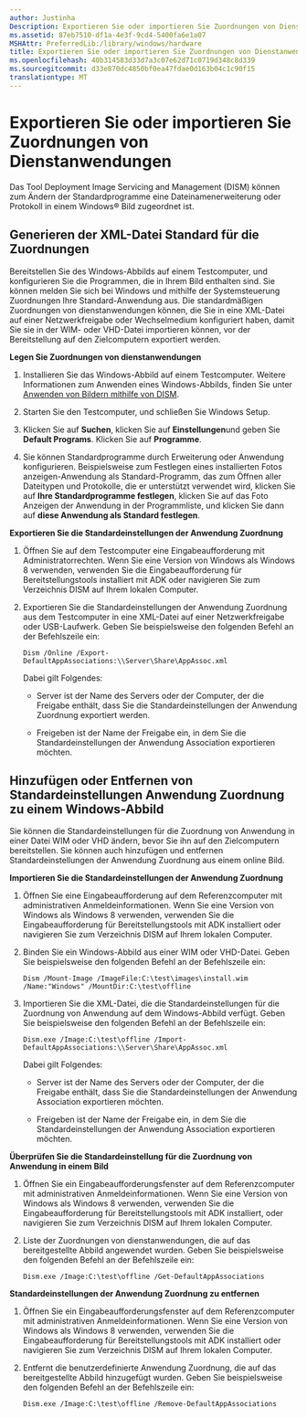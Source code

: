 ```yaml
---
author: Justinha
Description: Exportieren Sie oder importieren Sie Zuordnungen von Dienstanwendungen
ms.assetid: 87eb7510-df1a-4e3f-9cd4-5400fa6e1a07
MSHAttr: PreferredLib:/library/windows/hardware
title: Exportieren Sie oder importieren Sie Zuordnungen von Dienstanwendungen
ms.openlocfilehash: 40b314583d33d7a3c07e62d71c0719d348c8d339
ms.sourcegitcommit: d33e870dc4850bf0ea47fdae0d163b04c1c90f15
translationtype: MT
---
```

# <a name="export-or-import-default-application-associations"></a>Exportieren Sie oder importieren Sie Zuordnungen von Dienstanwendungen


Das Tool Deployment Image Servicing and Management (DISM) können zum Ändern der Standardprogramme eine Dateinamenerweiterung oder Protokoll in einem Windows® Bild zugeordnet ist.

## <a name="span-idgeneratedefaultapplicationassociationsxmlfilespanspan-idgeneratedefaultapplicationassociationsxmlfilespanspan-idgeneratedefaultapplicationassociationsxmlfilespangenerate-default-application-associations-xml-file"></a><span id="Generate_Default_Application_Associations_XML_File"></span><span id="generate_default_application_associations_xml_file"></span><span id="GENERATE_DEFAULT_APPLICATION_ASSOCIATIONS_XML_FILE"></span>Generieren der XML-Datei Standard für die Zuordnungen


Bereitstellen Sie des Windows-Abbilds auf einem Testcomputer, und konfigurieren Sie die Programmen, die in Ihrem Bild enthalten sind. Sie können melden Sie sich bei Windows und mithilfe der Systemsteuerung Zuordnungen Ihre Standard-Anwendung aus. Die standardmäßigen Zuordnungen von dienstanwendungen können, die Sie in eine XML-Datei auf einer Netzwerkfreigabe oder Wechselmedium konfiguriert haben, damit Sie sie in der WIM- oder VHD-Datei importieren können, vor der Bereitstellung auf den Zielcomputern exportiert werden.

**Legen Sie Zuordnungen von dienstanwendungen**

1.  Installieren Sie das Windows-Abbild auf einem Testcomputer. Weitere Informationen zum Anwenden eines Windows-Abbilds, finden Sie unter [Anwenden von Bildern mithilfe von DISM](apply-images-using-dism.md).

2.  Starten Sie den Testcomputer, und schließen Sie Windows Setup.

3.  Klicken Sie auf **Suchen**, klicken Sie auf **Einstellungen**und geben Sie **Default Programs**. Klicken Sie auf **Programme**.

4.  Sie können Standardprogramme durch Erweiterung oder Anwendung konfigurieren. Beispielsweise zum Festlegen eines installierten Fotos anzeigen-Anwendung als Standard-Programm, das zum Öffnen aller Dateitypen und Protokolle, die er unterstützt verwendet wird, klicken Sie auf **Ihre Standardprogramme festlegen**, klicken Sie auf das Foto Anzeigen der Anwendung in der Programmliste, und klicken Sie dann auf **diese Anwendung als Standard festlegen**.

**Exportieren Sie die Standardeinstellungen der Anwendung Zuordnung**

1.  Öffnen Sie auf dem Testcomputer eine Eingabeaufforderung mit Administratorrechten. Wenn Sie eine Version von Windows als Windows 8 verwenden, verwenden Sie die Eingabeaufforderung für Bereitstellungstools installiert mit ADK oder navigieren Sie zum Verzeichnis DISM auf Ihrem lokalen Computer.

2.  Exportieren Sie die Standardeinstellungen der Anwendung Zuordnung aus dem Testcomputer in eine XML-Datei auf einer Netzwerkfreigabe oder USB-Laufwerk. Geben Sie beispielsweise den folgenden Befehl an der Befehlszeile ein:

    ``` syntax
    Dism /Online /Export-DefaultAppAssociations:\\Server\Share\AppAssoc.xml
    ```

    Dabei gilt Folgendes:

    -   Server ist der Name des Servers oder der Computer, der die Freigabe enthält, dass Sie die Standardeinstellungen der Anwendung Zuordnung exportiert werden.

    -   Freigeben ist der Name der Freigabe ein, in dem Sie die Standardeinstellungen der Anwendung Association exportieren möchten.

## <a name="span-idaddorremovedefaultapplicationassociationsettingstoawindowsimagespanspan-idaddorremovedefaultapplicationassociationsettingstoawindowsimagespanspan-idaddorremovedefaultapplicationassociationsettingstoawindowsimagespanadd-or-remove-default-application-association-settings-to-a-windows-image"></a><span id="Add_or_Remove_Default_Application_Association_Settings_to_a_Windows_Image"></span><span id="add_or_remove_default_application_association_settings_to_a_windows_image"></span><span id="ADD_OR_REMOVE_DEFAULT_APPLICATION_ASSOCIATION_SETTINGS_TO_A_WINDOWS_IMAGE"></span>Hinzufügen oder Entfernen von Standardeinstellungen Anwendung Zuordnung zu einem Windows-Abbild


Sie können die Standardeinstellungen für die Zuordnung von Anwendung in einer Datei WIM oder VHD ändern, bevor Sie ihn auf den Zielcomputern bereitstellen. Sie können auch hinzufügen und entfernen Standardeinstellungen der Anwendung Zuordnung aus einem online Bild.

**Importieren Sie die Standardeinstellungen der Anwendung Zuordnung**

1.  Öffnen Sie eine Eingabeaufforderung auf dem Referenzcomputer mit administrativen Anmeldeinformationen. Wenn Sie eine Version von Windows als Windows 8 verwenden, verwenden Sie die Eingabeaufforderung für Bereitstellungstools mit ADK installiert oder navigieren Sie zum Verzeichnis DISM auf Ihrem lokalen Computer.

2.  Binden Sie ein Windows-Abbild aus einer WIM oder VHD-Datei. Geben Sie beispielsweise den folgenden Befehl an der Befehlszeile ein:

    ``` syntax
    Dism /Mount-Image /ImageFile:C:\test\images\install.wim /Name:"Windows" /MountDir:C:\test\offline
    ```

3.  Importieren Sie die XML-Datei, die die Standardeinstellungen für die Zuordnung von Anwendung auf dem Windows-Abbild verfügt. Geben Sie beispielsweise den folgenden Befehl an der Befehlszeile ein:

    ``` syntax
    Dism.exe /Image:C:\test\offline /Import-DefaultAppAssociations:\\Server\Share\AppAssoc.xml
    ```

    Dabei gilt Folgendes:

    -   Server ist der Name des Servers oder der Computer, der die Freigabe enthält, dass Sie die Standardeinstellungen der Anwendung Association exportieren möchten.

    -   Freigeben ist der Name der Freigabe ein, in dem Sie die Standardeinstellungen der Anwendung Association exportieren möchten.

**Überprüfen Sie die Standardeinstellung für die Zuordnung von Anwendung in einem Bild**

1.  Öffnen Sie ein Eingabeaufforderungsfenster auf dem Referenzcomputer mit administrativen Anmeldeinformationen. Wenn Sie eine Version von Windows als Windows 8 verwenden, verwenden Sie die Eingabeaufforderung für Bereitstellungstools mit ADK installiert, oder navigieren Sie zum Verzeichnis DISM auf Ihrem lokalen Computer.

2.  Liste der Zuordnungen von dienstanwendungen, die auf das bereitgestellte Abbild angewendet wurden. Geben Sie beispielsweise den folgenden Befehl an der Befehlszeile ein:

    ``` syntax
    Dism.exe /Image:C:\test\offline /Get-DefaultAppAssociations
    ```

**Standardeinstellungen der Anwendung Zuordnung zu entfernen**

1.  Öffnen Sie ein Eingabeaufforderungsfenster auf dem Referenzcomputer mit administrativen Anmeldeinformationen. Wenn Sie eine Version von Windows als Windows 8 verwenden, verwenden Sie die Eingabeaufforderung für Bereitstellungstools mit ADK installiert oder navigieren Sie zum Verzeichnis DISM auf Ihrem lokalen Computer.

2.  Entfernt die benutzerdefinierte Anwendung Zuordnung, die auf das bereitgestellte Abbild hinzugefügt wurden. Geben Sie beispielsweise den folgenden Befehl an der Befehlszeile ein:

    ``` syntax
    Dism.exe /Image:C:\test\offline /Remove-DefaultAppAssociations
    ```

 

 





